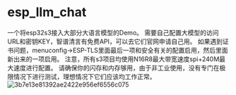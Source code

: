 # esp_llm_chat
一个将esp32s3接入大部分大语言模型的Demo。
需要自己配置大模型的访问URL和密钥KEY，智谱清言有免费API，可以去它们官网申请自己用。
如果遇到证书问题，menuconfig->ESP-TLS里面最后一项和安全有关的配置启用，然后里面新出来的一项启用。
注意，所有s3项目均使用N16R8最大带宽速度spi+240M最大速度进行配置。
请确保你的闪存和内存够用，由于非工业使用，没有专门在极限情况下进行测试，理想情况下它们应该均工作正常。
![3b7e13e81392ae2422e956ef6556c075](https://github.com/user-attachments/assets/169875c9-a95c-4e1d-b093-f604effb2f18)

